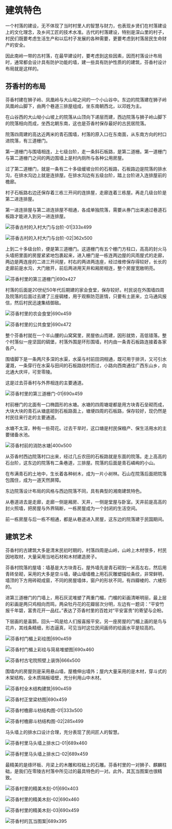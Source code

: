 # 建筑特色

一个村落的建设，无不体现了当时村里人的智慧与财力，也表现乡贤们在村落建设上的文化理念，及乡间工匠的技术水准。古代的村落建设，特别是深山里的村子，村民们既要考虑生活生产和以后村子发展的各种需要，更要考虑到村落居民生命财产的安全。

因此南岭一带的古村落，在最早建设时，要考虑到这些因素，因而村落设计布局时，通常都会设计具有防护功能的墙，建一些具有防护性质的的建筑，芬香村设计布局就是这样的。

## 芬香村的布局

芬香村建在狮子岭、凤凰岭与大山坳之间的一个小山谷中。东边的院落建在狮子岭凤凰岭山脚下，由两个巷道三排屋组成，坐东南朝西北，以邓姓为主。

在山谷西的大山坳小山坡上的院落从山顶向下递层而建，西边院落与狮子岭山脚下的院落相向而成，坐西北朝东南，这也是芬香村保存最好的古民居院落。

院落四周建的高达近两米的青石围墙，村落的原入口在东南面，从东南方向的村口进院落，有三道栅门。

第一道栅门与围墙相连，上七级台阶，走一条斜石板路，是第二道栅。第一道栅门与第二道栅门之间的两边围墙上是村内厕所与各种公用房屋。

过了第二道栅门，就是一条有二十多级缓坡台阶的石板路，石板路边是院落的排水沟，在排水沟边上就是连排屋。在排水沟边有五级台阶，踏上台阶进入连排屋前的檐廊。

村子石板路右边还保存着三栋三开间的连排屋，走廊连着三栋屋。再走几级台阶是第二进连排屋。

第一进连排屋与第二进连排屋不相通，各成单独院落，需要从券门出来通过巷道石板路才能进入到另一进连排屋。

![芬香古村的入村大门与台阶-01|333x499](https://cdn.isharkfly.com/com-isharkfly-www/discourse-uploads/original/1X/fd148f60fc87471e8efb290d68aa085b068824fb.jpeg ':size=333')

![芬香古村的入村大门与台阶-02|362x500](https://cdn.isharkfly.com/com-isharkfly-www/discourse-uploads/original/1X/2fe2519e00d30a1af6eac2ba60d82bbbeade1bd2.jpeg ':size=362')


上到二十多级台阶，便是第三道栅门。这道栅门有五个栅门方柱口，高高的封火马头墙把里面的房屋紧紧地包裹起来，进入栅门是一栋连两边屋的风雨屋式的走廊，两边是两连座的二进三开间屋，村右的两进两连座，经过维修保存得较好，长长的走廊前是水沟，大门敞开，前后两进用天井和厢房相连，整个房屋宽敞明亮。

![芬香村里的第三道栅门|690x427](https://cdn.isharkfly.com/com-isharkfly-www/discourse-uploads/original/1X/a2cc7a29a16f194a63fae5ba5514d9c6bda2bfae.jpeg ':size=690')

村落的后面是20世纪50年代后期建的家会食堂，保存较好。村民说在外围墙四周及院落的后面过去建了三座碉楼，用于观察防范匪情，只要有土匪来，立马通风报信，然后村民迅速集结御敌。

![芬香村里的农会食堂|690x459](https://cdn.isharkfly.com/com-isharkfly-www/discourse-uploads/original/1X/002de2aa4b235aff244c0ade189d277eb18f0ff9.jpeg ':size=690')

![芬香村里的公共食堂|690x472](https://cdn.isharkfly.com/com-isharkfly-www/discourse-uploads/original/1X/aa01fc1f6b4f1ed85fb72b5895ae7f8d8c6949ba.jpeg ':size=690')

整个芬香村就在一个半山腰的山窝窝里，房屋依山而建，因形就势，高低错落。整个村落似一座坚固的碉堡，村落外围是环形围墙，村内由一条青石板路连接着各家各户。

围墙脚下是一条两尺多深的水渠，水渠与村前田洞相通，既可用于排洪，又可引水灌溉，一条穿行在水渠与田间的石板路绕村而过，小路向西南通往广西东山乡，向北通大庆坪，可至零陵。

这是过去芬香村与外界相连的主要通道。

![芬香村里的第三道栅门-01|690x459](https://cdn.isharkfly.com/com-isharkfly-www/discourse-uploads/original/1X/fb55f86e97cdd9cbf1b86cdb972a061f8392daef.jpeg ':size=690')

村前栅门的北面有一口椭圆形的水塘。水塘的四周塘堤都是用方块青石垒砌而成，大块大块的青石从塘底砌到石板路面上，塘埂四周的石板路，保存较好，现仍然是村民往来行走的主要通道。

水塘不太深，种有一些荷花。过去干旱时，这口塘是村民保粮产、保生活用水的主要储备水池。

![芬香村前的消防水塘|400x500](https://cdn.isharkfly.com/com-isharkfly-www/discourse-uploads/original/1X/f83fe5e972d1349faf3c8c9e82eb1ede8df5832e.jpeg ':size=400')

从芬香村西边院落村口出来，经过几丘农田的石板路就是东面的院落。走上高高的石台阶，这东边的院落有二条巷道，三排屋。院落的后面是青石嶙峋的小山。

在布满青石的土地中，生长着各种树木，成为一片小树林。石山在院落后面把院落包围住，成为一道天然屏障。

东边院落设计布局的风格与西边院落不同，具有典型的湘南建筑特色。

从巷道进去是走廊，走廊一侧是厢房、天井，一侧是堂屋与卧室。天井前是高高的封火照墙，把房屋与外界隔断，一栋房屋成为一个封闭的生活空间。

前一栋房屋与后一栋不相通，都是从巷道进入房屋，这东边的院落建于民国期间。

## 建筑艺术

芬香村的古建筑大多是清末民初时期的，村落四周是山岭，山岭上木材很多，村民因地取材，大量采用当地石材和木材建造房子。

芬香村院落的屋墙：墙基是大方块青石，屋外墙先是青石砌到一米高左右，然后用青砖垒砌，采用的大多是空斗墙，硬山墙墙檐上用石灰雕塑描绘条纹，非常鲜明，墙顶的下方用砖砌成窗，不同的房屋墙体，窗户的形状不同，有四瓣棱的、六棱形的。

进第三道栅门的门墙上，用石灰泥堆塑了两重门楣，门楣的彩画清晰明丽，最上层的彩画是两只鸡相向而鸣，两朵牡丹花的花瓣层次分明，左边有一题词：“平安竹报千年碧，富贵花开一品红。”表达了芬香村里的百姓对“平安富贵”的寄望与企盼。

下层画的是喜鹊，回头一鸣是给人们报喜报平安。另一座房屋的门楣上画的是鸟与花卉，其线条精细，形态逼真，可见当时这位民间画师的绘画水平是较高的。

![芬香村门楣上彩绘图|690x459](https://cdn.isharkfly.com/com-isharkfly-www/discourse-uploads/original/1X/70c88ea672eb792956263892ded93ce39849c17d.jpeg ':size=690')


![芬香村门楣上彩绘与简易堆塑图|690x460](https://cdn.isharkfly.com/com-isharkfly-www/discourse-uploads/original/1X/161a0a77f12048bd270a37ec64e85cd2a40bd37f.jpeg ':size=690')


![芬香村古宅院照壁上装饰|666x500](https://cdn.isharkfly.com/com-isharkfly-www/discourse-uploads/original/1X/6ecbf11ff8b144cadc9585636115828d2f030654.jpeg ':size=666')


围墙内的房屋则是采用悬山墙，屋檐伸出墙外；屋内大量采用的是木材，穿斗式的木架结构，全木质隔板墙壁，充分利用山中木材。

![芬香村全木结构建筑|690x459](https://cdn.isharkfly.com/com-isharkfly-www/discourse-uploads/original/1X/111345c2331fa0a735c232d63b2e056db656edeb.jpeg ':size=690')

![芬香村正堂梁枋图|690x459](https://cdn.isharkfly.com/com-isharkfly-www/discourse-uploads/original/1X/030fe001552a338b8602373c346cde6c71a186d6.jpeg ':size=690')


![芬香村檐廊斗枋结构图-01|333x500](https://cdn.isharkfly.com/com-isharkfly-www/discourse-uploads/original/1X/72577e1151269d37df3663a66a7d16d567fae9f6.jpeg ':size=333')

![芬香村檐廊斗枋结构图-02|285x499](https://cdn.isharkfly.com/com-isharkfly-www/discourse-uploads/original/1X/e63499f5564dfd1d56480116f3bbb87fa7d105fd.jpeg ':size=285')

马头墙上的排水口设计合理，充分表现了民间匠人的智慧。

![芬香村里马头墙上排水口-01|689x460](https://cdn.isharkfly.com/com-isharkfly-www/discourse-uploads/original/1X/8987e760b029b024adbd726c87271e5e9c135750.jpeg ':size=689')

![芬香村里马头墙上排水口-02|689x459](https://cdn.isharkfly.com/com-isharkfly-www/discourse-uploads/original/1X/dd7380038e6a3b496efe3f8bd3d3ba9ac32d1313.jpeg ':size=689')

最精美的是绦环板、月梁上的木雕和柱础上的石雕。芬香村里的一对狮子、麒麟柱础，是我们在零陵古村落中所见过的最具特色的一对。此外，其瓦当图案也很精致。


![芬香村里的精美木刻-01|690x403](https://cdn.isharkfly.com/com-isharkfly-www/discourse-uploads/original/1X/869dcc20bc41df5cdacf38cffaccdc7f2ab998dc.jpeg ':size=690')

![芬香村里的精美木刻-02|690x460](https://cdn.isharkfly.com/com-isharkfly-www/discourse-uploads/original/1X/4d330cd32e4115adceb4f132f6257ade3ceaddfe.jpeg ':size=690')

![芬香村里的精美木刻-03|690x459](https://cdn.isharkfly.com/com-isharkfly-www/discourse-uploads/original/1X/c7650da499e29990b2882e735eab637cb4e89e62.jpeg ':size=690')

![芬香村的瓦当图案|689x395](https://cdn.isharkfly.com/com-isharkfly-www/discourse-uploads/original/1X/4bc569e787f1df24b5a7a1ea78ebfc626e9f66ba.jpeg ':size=689')